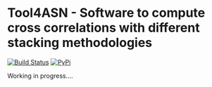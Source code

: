 # Tool4ASN - Software to compute cross correlations with different stacking methodologies

[![Build Status](https://travis-ci.com/carmelosammarco/Tool4ASN.svg?branch=master)](https://travis-ci.com/carmelosammarco/Tool4ASN)  [![PyPi](https://img.shields.io/badge/PyPi-Project-yellow.svg)](https://pypi.org/project/Tool4ASN/) 

Working in progress....


